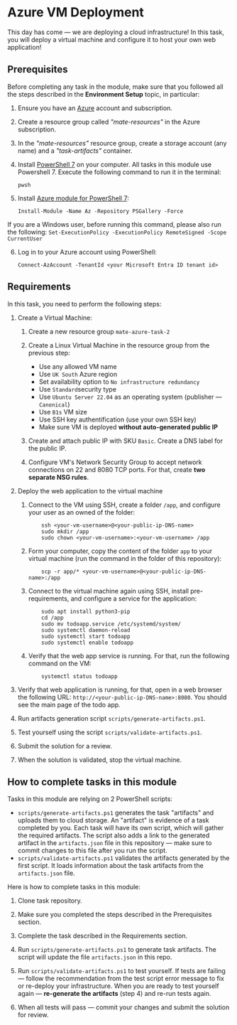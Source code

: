 # Azure VM Deployment

This day has come — we are deploying a cloud infrastructure! In this task, you will deploy a virtual machine and configure it to host your own web application! 

## Prerequisites

Before completing any task in the module, make sure that you followed all the steps described in the **Environment Setup** topic, in particular: 

1. Ensure you have an [Azure](https://azure.microsoft.com/en-us/free/) account and subscription.

2. Create a resource group called *"mate-resources"* in the Azure subscription.

3. In the *"mate-resources"* resource group, create a storage account (any name) and a *"task-artifacts"* container.

4. Install [PowerShell 7](https://learn.microsoft.com/en-us/powershell/scripting/install/installing-powershell?view=powershell-7.4) on your computer. All tasks in this module use Powershell 7.
   Execute the following command to run it in the terminal: 
    ```
    pwsh
    ```

6. Install [Azure module for PowerShell 7](https://learn.microsoft.com/en-us/powershell/azure/install-azure-powershell?view=azps-11.3.0): 
    ```
    Install-Module -Name Az -Repository PSGallery -Force
    ```
If you are a Windows user, before running this command, please also run the following: 
    ```
    Set-ExecutionPolicy -ExecutionPolicy RemoteSigned -Scope CurrentUser
    ```

6. Log in to your Azure account using PowerShell:
    ```
    Connect-AzAccount -TenantId <your Microsoft Entra ID tenant id>
    ```
## Requirements

In this task, you need to perform the following steps: 

1. Create a Virtual Machine:

    1. Create a new resource group `mate-azure-task-2`

    2. Create a Linux Virtual Machine in the resource group from the previous step: 
        
        - Use any allowed VM name
        - Use `UK South` Azure region
        - Set availability option to `No infrastructure redundancy`
        - Use `Standard`security type 
        - Use `Ubuntu Server 22.04` as an operating system (publisher — `Canonical`)
        - Use `B1s` VM size 
        - Use SSH key authentification (use your own SSH key)
        - Make sure VM is deployed **without auto-generated public IP**

    3. Create and attach public IP with SKU `Basic`. Create a DNS label for the public IP. 

    4. Configure VM's Network Security Group to accept network connections on 22 and 8080 TCP ports. For that, create **two separate NSG rules**.

2. Deploy the web application to the virtual machine
    
    1. Connect to the VM using SSH, create a folder `/app`, and configure your user as an owned of the folder: 
        ```
            ssh <your-vm-username>@<your-public-ip-DNS-name>
            sudo mkdir /app 
            sudo chown <your-vm-username>:<your-vm-username> /app
        ```

    2. Form your computer, copy the content of the folder `app` to your virtual machine (run the command in the folder of this repository): 
        
        ```
            scp -r app/* <your-vm-username>@<your-public-ip-DNS-name>:/app
        ```

    3. Connect to the virtual machine again using SSH, install pre-requirements, and configure a service for the application:
        
        ```
            sudo apt install python3-pip
            cd /app
            sudo mv todoapp.service /etc/systemd/system/ 
            sudo systemctl daemon-reload
            sudo systemctl start todoapp
            sudo systemctl enable todoapp
        ```
    
    4. Verify that the web app service is running. For that, run the following command on the VM: 
        
        ```
            systemctl status todoapp
        ```

3. Verify that web application is running, for that, open in a web browser the following URL: `http://<your-public-ip-DNS-name>:8080`. You should see the main page of the todo app. 

4. Run artifacts generation script `scripts/generate-artifacts.ps1`.

5. Test yourself using the script `scripts/validate-artifacts.ps1`.

6. Submit the solution for a review.

7. When the solution is validated, stop the virtual machine.
   
## How to complete tasks in this module 

Tasks in this module are relying on 2 PowerShell scripts: 

- `scripts/generate-artifacts.ps1` generates the task "artifacts" and uploads them to cloud storage. An "artifact" is evidence of a task completed by you. Each task will have its own script, which will gather the required artifacts. The script also adds a link to the generated artifact in the `artifacts.json` file in this repository — make sure to commit changes to this file after you run the script. 
- `scripts/validate-artifacts.ps1` validates the artifacts generated by the first script. It loads information about the task artifacts from the `artifacts.json` file.

Here is how to complete tasks in this module:

1. Clone task repository.

2. Make sure you completed the steps described in the Prerequisites section.

3. Complete the task described in the Requirements section.

4. Run `scripts/generate-artifacts.ps1` to generate task artifacts. The script will update the file `artifacts.json` in this repo. 

5. Run `scripts/validate-artifacts.ps1` to test yourself. If tests are failing — follow the recommendation from the test script error message to fix or re-deploy your infrastructure. When you are ready to test yourself again — **re-generate the artifacts** (step 4) and re-run tests again. 

6. When all tests will pass — commit your changes and submit the solution for review. 
